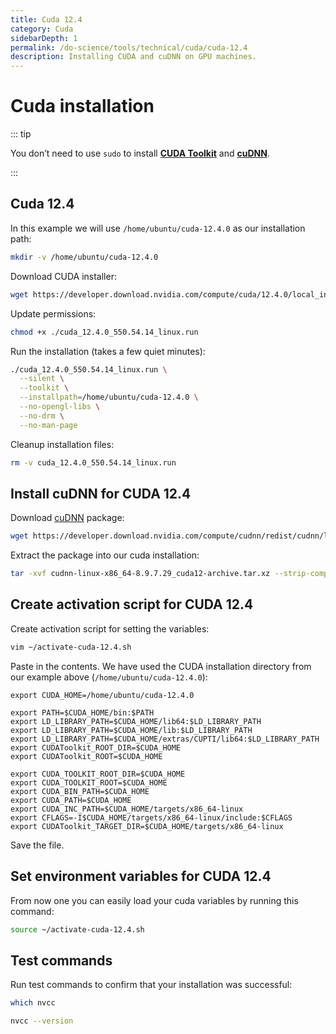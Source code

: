 ```yaml
---
title: Cuda 12.4
category: Cuda
sidebarDepth: 1
permalink: /do-science/tools/technical/cuda/cuda-12.4
description: Installing CUDA and cuDNN on GPU machines.
---
```


# Cuda installation

::: tip

You don’t need to use `sudo` to install **[CUDA Toolkit](https://docs.nvidia.com/cuda/doc/index.html)** and **[cuDNN](https://docs.nvidia.com/cudnn/index.html)**.

:::

## Cuda 12.4

In this example we will use `/home/ubuntu/cuda-12.4.0` as our installation path:

```bash
mkdir -v /home/ubuntu/cuda-12.4.0
```

Download CUDA installer:

```bash
wget https://developer.download.nvidia.com/compute/cuda/12.4.0/local_installers/cuda_12.4.0_550.54.14_linux.run
```

Update permissions:

```bash
chmod +x ./cuda_12.4.0_550.54.14_linux.run
```

Run the installation (takes a few quiet minutes):

```bash
./cuda_12.4.0_550.54.14_linux.run \
  --silent \
  --toolkit \
  --installpath=/home/ubuntu/cuda-12.4.0 \
  --no-opengl-libs \
  --no-drm \
  --no-man-page
```

Cleanup installation files:

```bash
rm -v cuda_12.4.0_550.54.14_linux.run
```

## Install cuDNN for CUDA 12.4

Download [cuDNN](https://docs.nvidia.com/cudnn/index.html) package:

```bash
wget https://developer.download.nvidia.com/compute/cudnn/redist/cudnn/linux-x86_64/cudnn-linux-x86_64-8.9.7.29_cuda12-archive.tar.xz
```

Extract the package into our cuda installation:

```bash
tar -xvf cudnn-linux-x86_64-8.9.7.29_cuda12-archive.tar.xz --strip-components=1 -C /home/ubuntu/cuda-12.4.0
```

## Create activation script for CUDA 12.4

Create activation script for setting the variables:

```bash
vim ~/activate-cuda-12.4.sh
```

Paste in the contents. We have used the CUDA installation directory from our example above (`/home/ubuntu/cuda-12.4.0`):
```
export CUDA_HOME=/home/ubuntu/cuda-12.4.0

export PATH=$CUDA_HOME/bin:$PATH
export LD_LIBRARY_PATH=$CUDA_HOME/lib64:$LD_LIBRARY_PATH
export LD_LIBRARY_PATH=$CUDA_HOME/lib:$LD_LIBRARY_PATH
export LD_LIBRARY_PATH=$CUDA_HOME/extras/CUPTI/lib64:$LD_LIBRARY_PATH
export CUDAToolkit_ROOT_DIR=$CUDA_HOME
export CUDAToolkit_ROOT=$CUDA_HOME

export CUDA_TOOLKIT_ROOT_DIR=$CUDA_HOME
export CUDA_TOOLKIT_ROOT=$CUDA_HOME
export CUDA_BIN_PATH=$CUDA_HOME
export CUDA_PATH=$CUDA_HOME
export CUDA_INC_PATH=$CUDA_HOME/targets/x86_64-linux
export CFLAGS=-I$CUDA_HOME/targets/x86_64-linux/include:$CFLAGS
export CUDAToolkit_TARGET_DIR=$CUDA_HOME/targets/x86_64-linux
```

Save the file.

## Set environment variables for CUDA 12.4

From now one you can easily load your cuda variables by running this command:
```bash
source ~/activate-cuda-12.4.sh
```

## Test commands

Run test commands to confirm that your installation was successful:

```bash
which nvcc
```

```bash
nvcc --version
```
